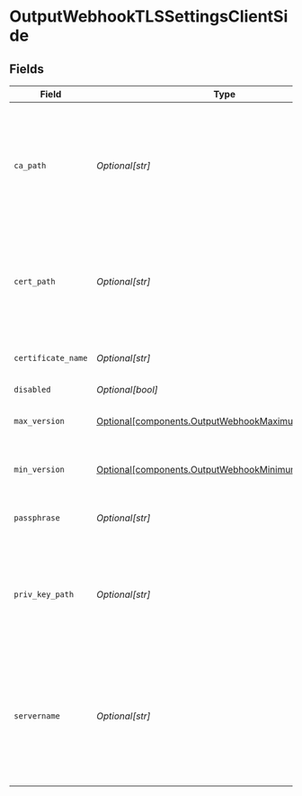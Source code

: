# OutputWebhookTLSSettingsClientSide


## Fields

| Field                                                                                                             | Type                                                                                                              | Required                                                                                                          | Description                                                                                                       |
| ----------------------------------------------------------------------------------------------------------------- | ----------------------------------------------------------------------------------------------------------------- | ----------------------------------------------------------------------------------------------------------------- | ----------------------------------------------------------------------------------------------------------------- |
| `ca_path`                                                                                                         | *Optional[str]*                                                                                                   | :heavy_minus_sign:                                                                                                | Path on client in which to find CA certificates to verify the server's cert. PEM format. Can reference $ENV_VARS. |
| `cert_path`                                                                                                       | *Optional[str]*                                                                                                   | :heavy_minus_sign:                                                                                                | Path on client in which to find certificates to use. PEM format. Can reference $ENV_VARS.                         |
| `certificate_name`                                                                                                | *Optional[str]*                                                                                                   | :heavy_minus_sign:                                                                                                | The name of the predefined certificate.                                                                           |
| `disabled`                                                                                                        | *Optional[bool]*                                                                                                  | :heavy_minus_sign:                                                                                                | N/A                                                                                                               |
| `max_version`                                                                                                     | [Optional[components.OutputWebhookMaximumTLSVersion]](../../models/shared/outputwebhookmaximumtlsversion.md)      | :heavy_minus_sign:                                                                                                | Maximum TLS version to use when connecting                                                                        |
| `min_version`                                                                                                     | [Optional[components.OutputWebhookMinimumTLSVersion]](../../models/shared/outputwebhookminimumtlsversion.md)      | :heavy_minus_sign:                                                                                                | Minimum TLS version to use when connecting                                                                        |
| `passphrase`                                                                                                      | *Optional[str]*                                                                                                   | :heavy_minus_sign:                                                                                                | Passphrase to use to decrypt private key.                                                                         |
| `priv_key_path`                                                                                                   | *Optional[str]*                                                                                                   | :heavy_minus_sign:                                                                                                | Path on client in which to find the private key to use. PEM format. Can reference $ENV_VARS.                      |
| `servername`                                                                                                      | *Optional[str]*                                                                                                   | :heavy_minus_sign:                                                                                                | Server name for the SNI (Server Name Indication) TLS extension. It must be a host name, and not an IP address.    |